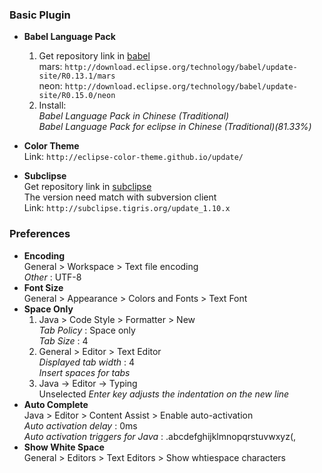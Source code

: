 ### Basic Plugin
* __Babel Language Pack__
    1. Get repository link in [babel](http://www.eclipse.org/babel/downloads.php)<br>
        mars: `http://download.eclipse.org/technology/babel/update-site/R0.13.1/mars` <br>
        neon: `http://download.eclipse.org/technology/babel/update-site/R0.15.0/neon`
    2. Install:<br>
        _Babel Language Pack in Chinese (Traditional)_ <br>
        _Babel Language Pack for eclipse in Chinese (Traditional)(81.33%)_

* __Color Theme__
    <br>Link: `http://eclipse-color-theme.github.io/update/`

* __Subclipse__
    <br>Get repository link in [subclipse](http://subclipse.tigris.org/)<br>
    The version need match with subversion client<br>
    Link: `http://subclipse.tigris.org/update_1.10.x`

### Preferences
* __Encoding__ <br>
    General > Workspace > Text file encoding <br>
    _Other_ : UTF-8
* __Font Size__ <br>
    General > Appearance > Colors and Fonts > Text Font<br>
* __Space Only__ <br>
    1. Java > Code Style > Formatter > New <br>
        _Tab Policy_ : Space only <br>
        _Tab Size_ : 4 <br>
    2. General > Editor > Text Editor <br>
        _Displayed tab width_ : 4 <br>
        _Insert spaces for tabs_ <br>
    3. Java -> Editor -> Typing <br>
        Unselected _Enter key adjusts the indentation on the new line_
* __Auto Complete__ <br>
    Java > Editor > Content Assist > Enable auto-activation <br>
    _Auto activation delay_ : 0ms <br>
    _Auto activation triggers for Java_ : .abcdefghijklmnopqrstuvwxyz(,
* __Show White Space__ <br>
    General > Editors > Text Editors > Show whtiespace characters
 
